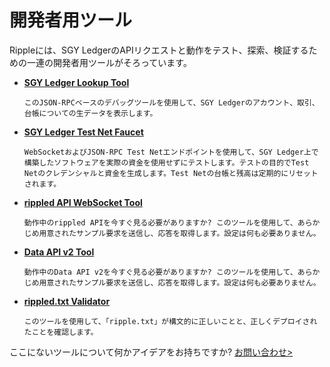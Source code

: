 # 開発者用ツール
<!--{# TODO: Ensure that the list below follows the order of the left nav. #}-->

Rippleには、SGY LedgerのAPIリクエストと動作をテスト、探索、検証するための一連の開発者用ツールがそろっています。

* **[SGY Ledger Lookup Tool](xrp-ledger-rpc-tool.html)**

      このJSON-RPCベースのデバッグツールを使用して、SGY Ledgerのアカウント、取引、台帳についての生データを表示します。

* **[SGY Ledger Test Net Faucet](xrp-test-net-faucet.html)**

      WebSocketおよびJSON-RPC Test Netエンドポイントを使用して、SGY Ledger上で構築したソフトウェアを実際の資金を使用せずにテストします。テストの目的でTest Netのクレデンシャルと資金を生成します。Test Netの台帳と残高は定期的にリセットされます。
<!--{# TODO: For information about how to connect your `rippled` test server to the Test Net, see [XXXXX](x). #}-->

* **[rippled API WebSocket Tool](websocket-api-tool.html)**

      動作中のrippled APIを今すぐ見る必要がありますか? このツールを使用して、あらかじめ用意されたサンプル要求を送信し、応答を取得します。設定は何も必要ありません。
<!--{# TODO: which methods are surfaced here -- is this all of them? #}-->

* **[Data API v2 Tool](data-api-v2-tool.html)**

      動作中のData API v2を今すぐ見る必要がありますか? このツールを使用して、あらかじめ用意されたサンプル要求を送信し、応答を取得します。設定は何も必要ありません。

* **[rippled.txt Validator](ripple-txt-validator.html)**

      このツールを使用して、「ripple.txt」が構文的に正しいことと、正しくデプロイされたことを確認します。

ここにないツールについて何かアイデアをお持ちですか? [お問い合わせ>](mailto:docs@ripple.com)
